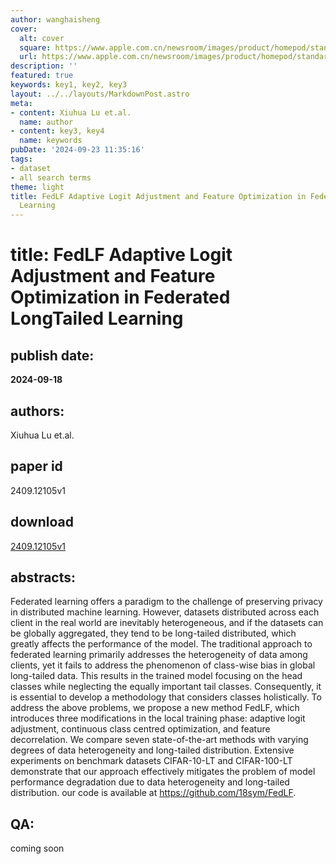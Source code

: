```yaml
---
author: wanghaisheng
cover:
  alt: cover
  square: https://www.apple.com.cn/newsroom/images/product/homepod/standard/Apple-HomePod-hero-230118_big.jpg.large_2x.jpg
  url: https://www.apple.com.cn/newsroom/images/product/homepod/standard/Apple-HomePod-hero-230118_big.jpg.large_2x.jpg
description: ''
featured: true
keywords: key1, key2, key3
layout: ../../layouts/MarkdownPost.astro
meta:
- content: Xiuhua Lu et.al.
  name: author
- content: key3, key4
  name: keywords
pubDate: '2024-09-23 11:35:16'
tags:
- dataset
- all search terms
theme: light
title: FedLF Adaptive Logit Adjustment and Feature Optimization in Federated LongTailed
  Learning
---
```


# title: FedLF Adaptive Logit Adjustment and Feature Optimization in Federated LongTailed Learning 
## publish date: 
**2024-09-18** 
## authors: 
  Xiuhua Lu et.al. 
## paper id
2409.12105v1
## download
[2409.12105v1](http://arxiv.org/abs/2409.12105v1)
## abstracts:
Federated learning offers a paradigm to the challenge of preserving privacy in distributed machine learning. However, datasets distributed across each client in the real world are inevitably heterogeneous, and if the datasets can be globally aggregated, they tend to be long-tailed distributed, which greatly affects the performance of the model. The traditional approach to federated learning primarily addresses the heterogeneity of data among clients, yet it fails to address the phenomenon of class-wise bias in global long-tailed data. This results in the trained model focusing on the head classes while neglecting the equally important tail classes. Consequently, it is essential to develop a methodology that considers classes holistically. To address the above problems, we propose a new method FedLF, which introduces three modifications in the local training phase: adaptive logit adjustment, continuous class centred optimization, and feature decorrelation. We compare seven state-of-the-art methods with varying degrees of data heterogeneity and long-tailed distribution. Extensive experiments on benchmark datasets CIFAR-10-LT and CIFAR-100-LT demonstrate that our approach effectively mitigates the problem of model performance degradation due to data heterogeneity and long-tailed distribution. our code is available at https://github.com/18sym/FedLF.
## QA:
coming soon
